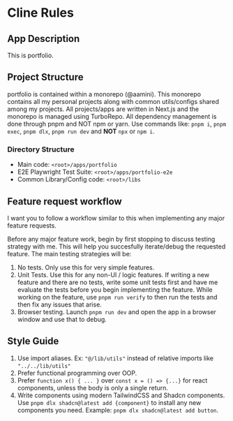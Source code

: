# Cline Rules

## App Description

This is portfolio.

## Project Structure

portfolio is contained within a monorepo (@aamini). This monorepo contains
all my personal projects along with common utils/configs shared among my projects.
All projects/apps are written in Next.js and the monorepo is managed using TurboRepo. All dependency management is done through pnpm and NOT npm or yarn. Use commands like: `pnpm i`, `pnpm exec`, `pnpm dlx`, `pnpm run dev` and **NOT** `npx` or `npm i`.

### Directory Structure

- Main code: `<root>/apps/portfolio`
- E2E Playwright Test Suite: `<root>/apps/portfolio-e2e`
- Common Library/Config code: `<root>/libs`

## Feature request workflow

I want you to follow a workflow similar to this when implementing any major feature requests.

Before any major feature work, begin by first stopping to discuss testing strategy with me. This will help you succesfully iterate/debug the requested feature. The main testing strategies will be:

1. No tests. Only use this for very simple features.
2. Unit Tests. Use this for any non-UI / logic features. If writing a new feature and there are no tests, write some unit tests first and have me evaluate the tests before you begin implementing the feature. While working on the feature, use `pnpm run verify` to then run the tests and then fix any issues that arise.
3. Browser testing. Launch `pnpm run dev` and open the app in a browser window and use that to debug.

## Style Guide

1. Use import aliases. Ex: `"@/lib/utils"` instead of relative imports like `"../../lib/utils"`
2. Prefer functional programming over OOP.
3. Prefer `function x() { ... }` over `const x = () => {...}` for react components, unless the body is
   only a single return.
4. Write components using modern TailwindCSS and Shadcn components. Use `pnpm dlx shadcn@latest add {component}` to install any new components you need. Example: `pnpm dlx shadcn@latest add button`.
